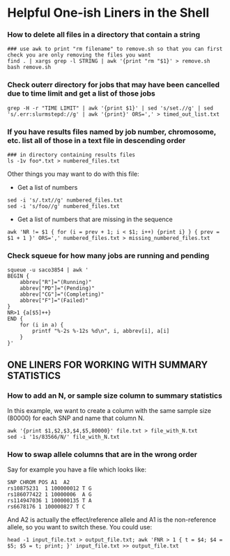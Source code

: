 # Helpful One-ish Liners in the Shell


### How to delete all files in a directory that contain a string

```
### use awk to print "rm filename" to remove.sh so that you can first check you are only removing the files you want
find . | xargs grep -l STRING | awk '{print "rm "$1}' > remove.sh
bash remove.sh
```


### Check outerr directory for jobs that may have been cancelled due to time limit and get a list of those jobs

```
grep -H -r "TIME LIMIT" | awk '{print $1}' | sed 's/set.//g' | sed 's/.err:slurmstepd://g' | awk '{print}' ORS=',' > timed_out_list.txt
```

### If you have results files named by job number, chromosome, etc. list all of those in a text file in descending order

```
### in directory containing results files
ls -1v foo*.txt > numbered_files.txt
```

Other things you may want to do with this file:

* Get a list of numbers

```
sed -i 's/.txt//g' numbered_files.txt
sed -i 's/foo//g' numbered_files.txt
```

* Get a list of numbers that are missing in the sequence

```
awk 'NR != $1 { for (i = prev + 1; i < $1; i++) {print i} } { prev = $1 + 1 }' ORS=',' numbered_files.txt > missing_numbered_files.txt
```

### Check squeue for how many jobs are running and pending

```
squeue -u saco3854 | awk '
BEGIN {
    abbrev["R"]="(Running)"
    abbrev["PD"]="(Pending)"
    abbrev["CG"]="(Completing)"
    abbrev["F"]="(Failed)"
}
NR>1 {a[$5]++}
END {
    for (i in a) {
        printf "%-2s %-12s %d\n", i, abbrev[i], a[i]
    }
}'
```


## ONE LINERS FOR WORKING WITH SUMMARY STATISTICS

### How to add an N, or sample size column to summary statistics

In this example, we want to create a column with the same sample size (80000) for each SNP and name that column N.

```
awk '{print $1,$2,$3,$4,$5,80000}' file.txt > file_with_N.txt
sed -i '1s/83566/N/' file_with_N.txt
```

### How to swap allele columns that are in the wrong order

Say for example you have a file which looks like:
```
SNP CHROM POS A1  A2
rs10875231  1 100000012 T G
rs186077422 1 10000006  A G
rs114947036 1 100000135 T A
rs6678176 1 100000827 T C
```

And A2 is actually the effect/reference allele and A1 is the non-reference allele, so you want to switch these. You could use:

```
head -1 input_file.txt > output_file.txt; awk 'FNR > 1 { t = $4; $4 = $5; $5 = t; print; }' input_file.txt >> output_file.txt

```
